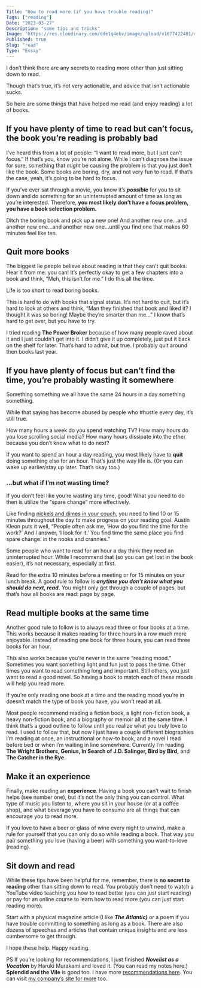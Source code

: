 ```yaml
---
Title: "How to read more (if you have trouble reading)"
Tags: ["reading"]
Date: "2023-03-27"
Description: "some tips and tricks"
Image: "https://res.cloudinary.com/dde1q4ekv/image/upload/v1677422401/41dff408ec203f444b0140923834ab3d_fjf6iz.jpg"
Published: true
Slug: "read"
Type: "Essay"
---
```

I don’t think there are any secrets to reading more other than just sitting down to read. 

Though that’s true, it’s not very actionable, and advice that isn’t actionable sucks.

So here are some things that have helped me read (and enjoy reading) a lot of books.

## If you have plenty of time to read but can’t focus, the book you’re reading is probably bad

I’ve heard this from a lot of people: “I want to read more, but I just can’t focus.” If that’s you, know you’re not alone. While I can’t diagnose the issue for sure, something that *might* be causing the problem is that you just don’t like the book. Some books are boring, dry, and not very fun to read. If that’s the case, yeah, it’s going to be hard to focus.

If you’ve ever sat through a movie, you know it’s *******possible******* for you to sit down and do something for an uninterrupted amount of time as long as you’re interested. Therefore, **you most likely don’t have a focus problem, you have a book selection problem.**

Ditch the boring book and pick up a new one! And another new one…and another new one…and another new one…until you find one that makes 60 minutes feel like ten.

## Quit more books

The biggest lie people believe about reading is that they can’t quit books. Hear it from me: you can! It’s perfectly okay to get a few chapters into a book and think, “Meh, this isn’t for me.” I do this all the time.

Life is too short to read boring books.

This is hard to do with books that signal status. It’s not hard to quit, but it’s hard to look at others and think, “Man they finished that book and liked it? I thought it was so boring! Maybe they’re smarter than me…” I know that’s hard to get over, but you have to try.

I tried reading ****************The Power Broker**************** because of how many people raved about it and I just couldn’t get into it. I didn’t give it up completely, just put it back on the shelf for later. That’s hard to admit, but true. I probably quit around then books last year.

## If you have plenty of focus but can’t find the time, you’re probably wasting it somewhere

Something something we all have the same 24 hours in a day something something.

While that saying has become abused by people who #hustle every day, it’s still true.

How many hours a week do you spend watching TV? How many hours do you lose scrolling social media? How many hours dissipate into the ether because you don’t know what to do next?

If you want to spend an hour a day reading, you most likely have to ****quit**** doing something else for an hour. That’s just the way life is. (Or you can wake up earlier/stay up later. That’s okay too.)

### …but what if I’m not wasting time?

If you don’t feel like you’re wasting any time, good! What you need to do then is utilize the “spare change” more effectively.

Like finding [nickels and dimes in your couch](https://austinkleon.com/2013/12/29/something-small-every-day/), you need to find 10 or 15 minutes throughout the day to make progress on your reading goal. Austin Kleon puts it well, “People often ask me, ‘How do you find the time for the work?’ And I answer, ‘I look for it.’ You find time the same place you find spare change: in the nooks and crannies.”

Some people who want to read for an hour a day think they need an uninterrupted hour. While I recommend that (so you can get lost in the book easier), it’s not necessary, especially at first.

Read for the extra 10 minutes before a meeting or for 15 minutes on your lunch break. A good rule to follow is ***********anytime you don’t know what you should do next, read.*********** You might only get through a couple of pages, but that’s how all books are read: page by page.

## Read multiple books at the same time

Another good rule to follow is to always read three or four books at a time. This works because it makes reading for three hours in a row much more enjoyable. Instead of reading one book for three hours, you can read three books for an hour.

This also works because you’re never in the same “reading mood.” Sometimes you want something light and fun just to pass the time. Other times you want to read something long and important. Still others, you just want to read a good novel. So having a book to match each of these moods will help you read more.

If you’re only reading one book at a time and the reading mood you’re in doesn’t match the type of book you have, you won’t read at all.

Most people recommend reading a fiction book, a light non-fiction book, a heavy non-fiction book, and a biography or memoir all at the same time. I think that’s a good outline to follow until you realize what you truly love to read. I used to follow that, but now I just have a couple different biographies I’m reading at once, an instructional or how-to book, and a novel I read before bed or when I’m waiting in line somewhere. Currently I’m reading ******************The Wright Brothers, Genius, In Search of J.D. Salinger, Bird by Bird,****************** and **********************The Catcher in the Rye**********************.

## Make it an experience

Finally, make reading an **********experience**********. Having a book you can’t wait to finish helps (see number one), but it’s not the only thing you can control. What type of music you listen to, where you sit in your house (or at a coffee shop), and what beverage you have to consume are all things that can encourage you to read more.

If you love to have a beer or glass of wine every night to unwind, make a rule for yourself that you can only do so while reading a book. That way you pair something you love (having a beer) with something you want-to-love (reading).

## Sit down and read

While these tips have been helpful for me, remember, there is ********************no secret to reading******************** other than sitting down to read. You probably don’t need to watch a YouTube video teaching you how to read better (you can just start reading) or pay for an online course to learn how to read more (you can just start reading more).

Start with a physical magazine article (I like *************The Atlantic)************* or a poem if you have trouble committing to something as long as a book. There are also dozens of speeches and articles that contain unique insights and are less cumbersome to get through.

I hope these help. Happy reading.

PS If you’re looking for recommendations, I just finished *****************Novelist as a Vocation***************** by Haruki Murakami and loved it. (You can read my notes here.) ****Splendid and the Vile**** is good too. I have more [recommendations here](https://www.dltn.io/notes). You can visit [my company’s site for more](https://fs.blog/category/books/book-recommendations/) too.